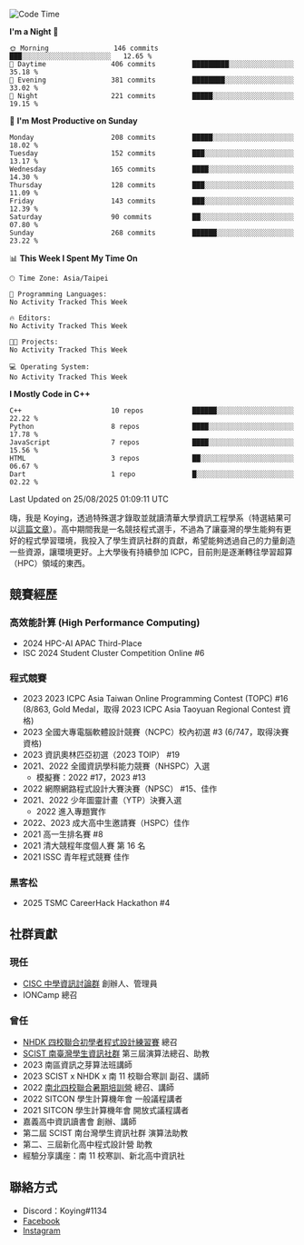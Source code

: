 <!--START_SECTION:waka-->
![Code Time](http://img.shields.io/badge/Code%20Time-1%2C510%20hrs%2014%20mins-blue)

**I'm a Night 🦉** 

```text
🌞 Morning                146 commits         ███░░░░░░░░░░░░░░░░░░░░░░   12.65 % 
🌆 Daytime                406 commits         █████████░░░░░░░░░░░░░░░░   35.18 % 
🌃 Evening                381 commits         ████████░░░░░░░░░░░░░░░░░   33.02 % 
🌙 Night                  221 commits         █████░░░░░░░░░░░░░░░░░░░░   19.15 % 
```
📅 **I'm Most Productive on Sunday** 

```text
Monday                   208 commits         █████░░░░░░░░░░░░░░░░░░░░   18.02 % 
Tuesday                  152 commits         ███░░░░░░░░░░░░░░░░░░░░░░   13.17 % 
Wednesday                165 commits         ████░░░░░░░░░░░░░░░░░░░░░   14.30 % 
Thursday                 128 commits         ███░░░░░░░░░░░░░░░░░░░░░░   11.09 % 
Friday                   143 commits         ███░░░░░░░░░░░░░░░░░░░░░░   12.39 % 
Saturday                 90 commits          ██░░░░░░░░░░░░░░░░░░░░░░░   07.80 % 
Sunday                   268 commits         ██████░░░░░░░░░░░░░░░░░░░   23.22 % 
```


📊 **This Week I Spent My Time On** 

```text
🕑︎ Time Zone: Asia/Taipei

💬 Programming Languages: 
No Activity Tracked This Week

🔥 Editors: 
No Activity Tracked This Week

🐱‍💻 Projects: 
No Activity Tracked This Week

💻 Operating System: 
No Activity Tracked This Week
```

**I Mostly Code in C++** 

```text
C++                      10 repos            ██████░░░░░░░░░░░░░░░░░░░   22.22 % 
Python                   8 repos             ████░░░░░░░░░░░░░░░░░░░░░   17.78 % 
JavaScript               7 repos             ████░░░░░░░░░░░░░░░░░░░░░   15.56 % 
HTML                     3 repos             ██░░░░░░░░░░░░░░░░░░░░░░░   06.67 % 
Dart                     1 repo              █░░░░░░░░░░░░░░░░░░░░░░░░   02.22 % 
```




 Last Updated on 25/08/2025 01:09:11 UTC
<!--END_SECTION:waka-->


嗨，我是 Koying，透過特殊選才錄取並就讀清華大學資訊工程學系（特選結果可以[這篇文章](https://koyingtw.github.io/2022/10/31/%E7%89%B9%E9%81%B8%E5%BF%83%E5%BE%97/)）。高中期間我是一名競技程式選手，不過為了讓臺灣的學生能夠有更好的程式學習環境，我投入了學生資訊社群的貢獻，希望能夠透過自己的力量創造一些資源，讓環境更好。上大學後有持續參加 ICPC，目前則是逐漸轉往學習超算（HPC）領域的東西。

## 競賽經歷
### 高效能計算 (High Performance Computing)
- 2024 HPC-AI APAC Third-Place
- ISC 2024 Student Cluster Competition Online #6

### 程式競賽
- 2023 2023 ICPC Asia Taiwan Online Programming Contest (TOPC) #16 (8/863, Gold Medal，取得 2023 ICPC Asia Taoyuan Regional Contest 資格)
- 2023 全國大專電腦軟體設計競賽（NCPC）校內初選 #3 (6/747，取得決賽資格)
- 2023 資訊奧林匹亞初選（2023 TOIP） #19
- 2021、2022 全國資訊學科能力競賽（NHSPC）入選
    - 模擬賽：2022 #17，2023 #13
- 2022 網際網路程式設計大賽決賽（NPSC） #15、佳作
- 2021、2022 少年圖靈計畫（YTP）決賽入選
    - 2022 進入專題實作
- 2022、2023 成大高中生邀請賽（HSPC）佳作
- 2021 高一生排名賽 #8
- 2021 清大競程年度個人賽 第 16 名
- 2021 ISSC 青年程式競賽 佳作

### 黑客松
- 2025 TSMC CareerHack Hackathon #4

## 社群貢獻
### 現任
- [CISC 中學資訊討論群](https://discord.gg/mc9CgJvjZz) 創辦人、管理員
- IONCamp 總召

### 曾任
- [NHDK 四校聯合初學者程式設計練習賽](https://www.facebook.com/profile.php?id=100064076583372) 總召
- [SCIST 南臺灣學生資訊社群](https://www.facebook.com/scist.tw) 第三屆演算法總召、助教
- 2023 南區資訊之芽算法班講師
- 2023 SCIST x NHDK x 南 11 校聯合寒訓 副召、講師
- 2022 [南北四校聯合暑期培訓營](https://github.com/HHSH-CYSH-WGSH-HSNU-Summer-Camp/) 總召、講師
- 2022 SITCON 學生計算機年會 一般議程講者
- 2021 SITCON 學生計算機年會 開放式議程講者
- 嘉義高中資訊讀書會 創辦、講師
- 第二屆 SCIST 南台灣學生資訊社群 演算法助教
- 第二、三屆新化高中程式設計營 助教
- 經驗分享講座：南 11 校寒訓、新北高中資訊社

## 聯絡方式
- Discord：Koying#1134
- [Facebook](https://www.facebook.com/profile.php?id=100015800760577)
- [Instagram](https://www.instagram.com/cisc._.koying/)
